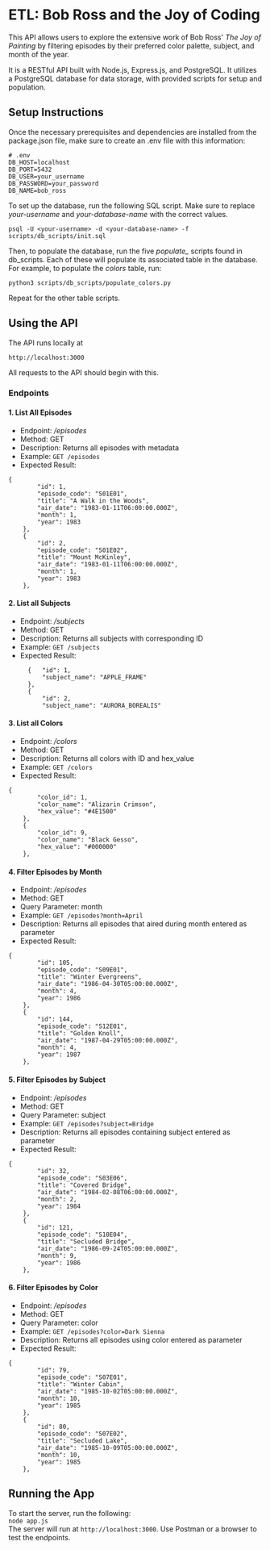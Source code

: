 # ETL: Bob Ross and the Joy of Coding  
This API allows users to explore the extensive work of Bob Ross' *The Joy of Painting* by filtering episodes by their preferred color palette, subject, and month of the year.  

It is a RESTful API built with Node.js, Express.js, and PostgreSQL. It utilizes a PostgreSQL database for data storage, with provided scripts for setup and population.  

## Setup Instructions  
Once the necessary prerequisites and dependencies are installed from the package.json file, make sure to create an .env file with this information:  
```env
# .env
DB_HOST=localhost
DB_PORT=5432
DB_USER=your_username
DB_PASSWORD=your_password
DB_NAME=bob_ross
```
To set up the database, run the following SQL script. Make sure to replace *your-username* and *your-database-name* with the correct values.
```
psql -U <your-username> -d <your-database-name> -f scripts/db_scripts/init.sql
```
Then, to populate the database, run the five *populate_* scripts found in db_scripts. Each of these will populate its associated table in the database. For example, to populate the *colors* table, run:  
```
python3 scripts/db_scripts/populate_colors.py
```
Repeat for the other table scripts.  
## Using the API 
The API runs locally at  
```
http://localhost:3000
```
All requests to the API should begin with this.
### Endpoints
#### 1. List All Episodes
* Endpoint: */episodes*
* Method: GET
* Description: Returns all episodes with metadata
* Example: ```GET /episodes```
* Expected Result:
```
{
        "id": 1,
        "episode_code": "S01E01",
        "title": "A Walk in the Woods",
        "air_date": "1983-01-11T06:00:00.000Z",
        "month": 1,
        "year": 1983
    },
    {
        "id": 2,
        "episode_code": "S01E02",
        "title": "Mount McKinley",
        "air_date": "1983-01-11T06:00:00.000Z",
        "month": 1,
        "year": 1983
    },
```
#### 2. List all Subjects
* Endpoint: */subjects*
* Method: GET
* Description: Returns all subjects with corresponding ID
* Example: ```GET /subjects```
* Expected Result:
  ```
    {   "id": 1,
        "subject_name": "APPLE_FRAME"
    },
    {
        "id": 2,
        "subject_name": "AURORA_BOREALIS"
  ```
#### 3. List all Colors
* Endpoint: */colors*
* Method: GET
* Description: Returns all colors with ID and hex_value
* Example: ```GET /colors```
* Expected Result:
```
{
        "color_id": 1,
        "color_name": "Alizarin Crimson",
        "hex_value": "#4E1500"
    },
    {
        "color_id": 9,
        "color_name": "Black Gesso",
        "hex_value": "#000000"
    },
```
#### 4. Filter Episodes by Month
* Endpoint: */episodes*
* Method: GET
* Query Parameter: month
* Example: ```GET /episodes?month=April```
* Description: Returns all episodes that aired during month entered as parameter
* Expected Result:
```
{
        "id": 105,
        "episode_code": "S09E01",
        "title": "Winter Evergreens",
        "air_date": "1986-04-30T05:00:00.000Z",
        "month": 4,
        "year": 1986
    },
    {
        "id": 144,
        "episode_code": "S12E01",
        "title": "Golden Knoll",
        "air_date": "1987-04-29T05:00:00.000Z",
        "month": 4,
        "year": 1987
    },
```
#### 5. Filter Episodes by Subject
* Endpoint: */episodes*
* Method: GET
* Query Parameter: subject
* Example: ```GET /episodes?subject=Bridge```
* Description: Returns all episodes containing subject entered as parameter
* Expected Result:
```
{
        "id": 32,
        "episode_code": "S03E06",
        "title": "Covered Bridge",
        "air_date": "1984-02-08T06:00:00.000Z",
        "month": 2,
        "year": 1984
    },
    {
        "id": 121,
        "episode_code": "S10E04",
        "title": "Secluded Bridge",
        "air_date": "1986-09-24T05:00:00.000Z",
        "month": 9,
        "year": 1986
    },
```
#### 6. Filter Episodes by Color
* Endpoint: */episodes*
* Method: GET
* Query Parameter: color
* Example: ```GET /episodes?color=Dark Sienna```
* Description: Returns all episodes using color entered as parameter
* Expected Result:
```
{
        "id": 79,
        "episode_code": "S07E01",
        "title": "Winter Cabin",
        "air_date": "1985-10-02T05:00:00.000Z",
        "month": 10,
        "year": 1985
    },
    {
        "id": 80,
        "episode_code": "S07E02",
        "title": "Secluded Lake",
        "air_date": "1985-10-09T05:00:00.000Z",
        "month": 10,
        "year": 1985
    },
```
## Running the App
To start the server, run the following:  
```node app.js```  
The server will run at ```http://localhost:3000```. Use Postman or a browser to test the endpoints.
